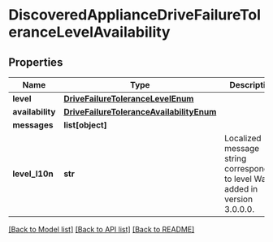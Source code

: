 # DiscoveredApplianceDriveFailureToleranceLevelAvailability

## Properties
Name | Type | Description | Notes
------------ | ------------- | ------------- | -------------
**level** | [**DriveFailureToleranceLevelEnum**](DriveFailureToleranceLevelEnum.md) |  | [optional] 
**availability** | [**DriveFailureToleranceAvailabilityEnum**](DriveFailureToleranceAvailabilityEnum.md) |  | [optional] 
**messages** | **list[object]** |  | [optional] 
**level_l10n** | **str** | Localized message string corresponding to level Was added in version 3.0.0.0. | [optional] 

[[Back to Model list]](../README.md#documentation-for-models) [[Back to API list]](../README.md#documentation-for-api-endpoints) [[Back to README]](../README.md)


